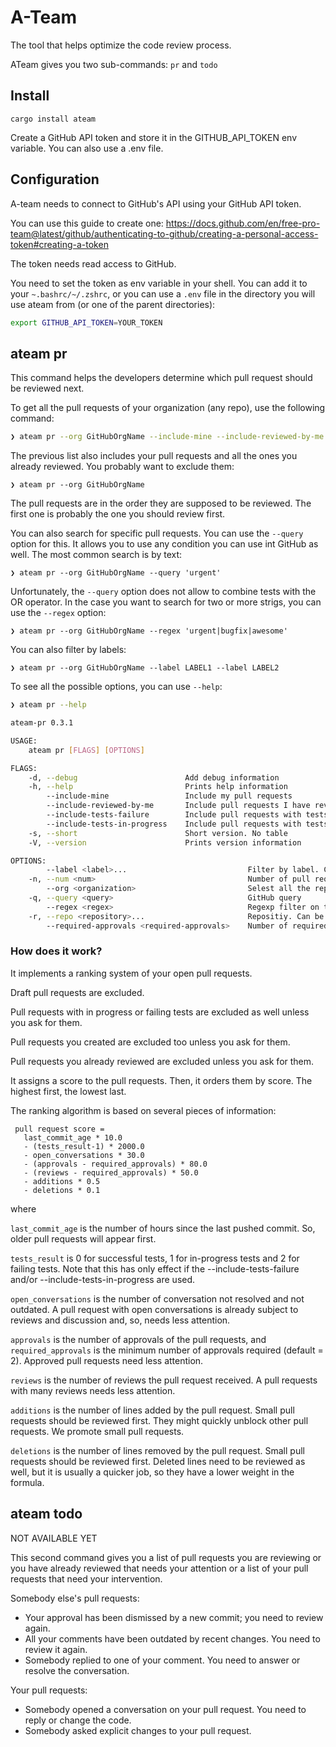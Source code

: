# A-Team

The tool that helps optimize the code review process.

ATeam gives you two sub-commands: `pr` and `todo`

## Install

`cargo install ateam`

Create a GitHub API token and store it in the GITHUB_API_TOKEN env variable. You can also use a .env file.

## Configuration

A-team needs to connect to GitHub's API using your GitHub API token.

You can use this guide to create one: https://docs.github.com/en/free-pro-team@latest/github/authenticating-to-github/creating-a-personal-access-token#creating-a-token

The token needs read access to GitHub.

You need to set the token as env variable in your shell. You can add it to your `~.bashrc/~/.zshrc`, or you can use a `.env` file in the directory you will use ateam from (or one of the parent directories):

```bash
export GITHUB_API_TOKEN=YOUR_TOKEN
```

## ateam pr

This command helps the developers determine which pull request should be reviewed next.

To get all the pull requests of your organization (any repo), use the following command:

```bash
❯ ateam pr --org GitHubOrgName --include-mine --include-reviewed-by-me
```

The previous list also includes your pull requests and all the ones you already reviewed. You probably want to exclude them:
```
❯ ateam pr --org GitHubOrgName
```

The pull requests are in the order they are supposed to be reviewed. The first one is probably the one you should review first.

You can also search for specific pull requests. You can use the `--query` option for this. It allows you to use any condition you can use int GitHub as well. The most common search is by text:

```
❯ ateam pr --org GitHubOrgName --query 'urgent'
```

Unfortunately, the `--query` option does not allow to combine tests with the OR operator.
In the case you want to search for two or more strigs, you can use the `--regex` option:

```
❯ ateam pr --org GitHubOrgName --regex 'urgent|bugfix|awesome'
```
You can also filter by labels:

```
❯ ateam pr --org GitHubOrgName --label LABEL1 --label LABEL2
```

To see all the possible options, you can use `--help`:

```bash
❯ ateam pr --help

ateam-pr 0.3.1

USAGE:
    ateam pr [FLAGS] [OPTIONS]

FLAGS:
    -d, --debug                        Add debug information
    -h, --help                         Prints help information
        --include-mine                 Include my pull requests
        --include-reviewed-by-me       Include pull requests I have reviewed
        --include-tests-failure        Include pull requests with tests falure
        --include-tests-in-progress    Include pull requests with tests in progess
    -s, --short                        Short version. No table
    -V, --version                      Prints version information

OPTIONS:
        --label <label>...                           Filter by label. Can be used multiple times
    -n, --num <num>                                  Number of pull requests to display
        --org <organization>                         Selest all the repositoris of the organization
    -q, --query <query>                              GitHub query
        --regex <regex>                              Regexp filter on titles
    -r, --repo <repository>...                       Repositiy. Can be used multiple times to select more than one
        --required-approvals <required-approvals>    Number of required approvals [default: 2]
```

### How does it work?

It implements a ranking system of your open pull requests.

Draft pull requests are excluded.

Pull requests with in progress or failing tests are excluded as well unless you ask for them.

Pull requests you created are excluded too unless you ask for them.

Pull requests you already reviewed are excluded unless you ask for them.

It assigns a score to the pull requests. Then, it orders them by score. The highest first, the lowest last.

The ranking algorithm is based on several pieces of information:

```
 pull request score = 
   last_commit_age * 10.0
   - (tests_result-1) * 2000.0
   - open_conversations * 30.0
   - (approvals - required_approvals) * 80.0
   - (reviews - required_approvals) * 50.0
   - additions * 0.5
   - deletions * 0.1
```

where

`last_commit_age` is the number of hours since the last pushed commit. So, older pull requests will appear first.

`tests_result` is 0 for successful tests, 1 for in-progress tests and 2 for failing tests. Note that this has only effect if 
the --include-tests-failure and/or --include-tests-in-progress are used.

`open_conversations` is the number of conversation not resolved and not outdated.
A pull request with open conversations is already subject to reviews and discussion and, so, needs less attention. 

`approvals` is the number of approvals of the pull requests, and `required_approvals` is the minimum number of approvals required (default = 2).
Approved pull requests need less attention.

`reviews` is the number of reviews the pull request received. A pull requests with many reviews needs less attention.

`additions` is the number of lines added by the pull request. Small pull requests should be reviewed first.
They might quickly unblock other pull requests. We promote small pull requests.

`deletions` is the number of lines removed by the pull request. Small pull requests should be reviewed first.
Deleted lines need to be reviewed as well, but it is usually a quicker job, so they have a lower weight in the formula.

## ateam todo

NOT AVAILABLE YET

This second command gives you a list of pull requests you are reviewing or you have already reviewed 
that needs your attention or a list of your pull requests that need your intervention.

Somebody else's pull requests:
  - Your approval has been dismissed by a new commit; you need to review again.
  - All your comments have been outdated by recent changes. You need to review it again.
  - Somebody replied to one of your comment. You need to answer or resolve the conversation.

Your pull requests:
  - Somebody opened a conversation on your pull request. You need to reply or change the code.
  - Somebody asked explicit changes to your pull request.


